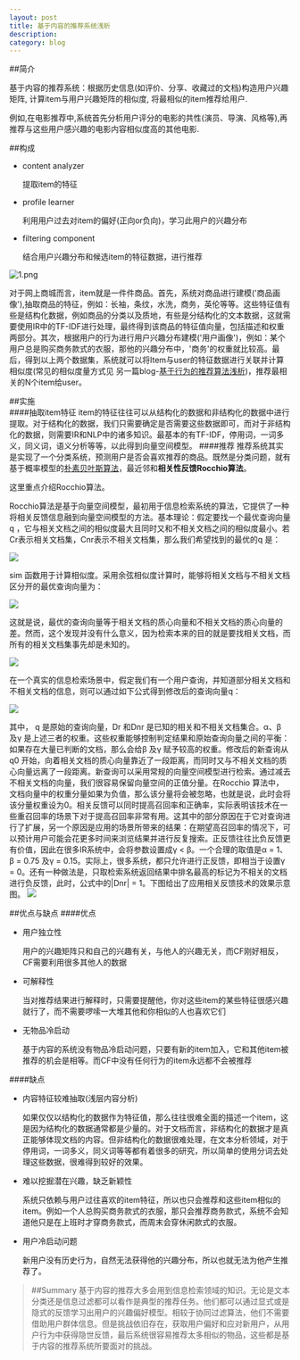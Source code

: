 ```yaml
---
layout: post
title: 基于内容的推荐系统浅析
description: 
category: blog
---
```


##简介

基于内容的推荐系统：根据历史信息(如评价、分享、收藏过的文档)构造用户兴趣矩阵, 计算item与用户兴趣矩阵的相似度, 将最相似的item推荐给用户.

例如,在电影推荐中,系统首先分析用户评分的电影的共性(演员、导演、风格等),再推荐与这些用户感兴趣的电影内容相似度高的其他电影.

##构成
- content analyzer 

   提取item的特征
- profile learner

   利用用户过去对item的偏好(正向or负向)，学习此用户的兴趣分布
- filtering component

  结合用户兴趣分布和候选item的特征数据，进行推荐
  
![1.png](http://mazhiyuan.github.io/images/1.png "")

对于网上商城而言，item就是一件件商品。首先，系统对商品进行建模('商品画像'),抽取商品的特征，例如：长袖，条纹，水洗，商务，英伦等等。这些特征值有些是结构化数据，例如商品的分类以及质地，有些是分结构化的文本数据，这就需要使用IR中的TF-IDF进行处理，最终得到该商品的特征值向量，包括描述和权重两部分。其次，根据用户的行为进行用户兴趣分布建模('用户画像')，例如：某个用户总是购买商务款式的衣服，那他的兴趣分布中，'商务'的权重就比较高。最后，得到以上两个数据集，系统就可以将Item与user的特征数据进行关联并计算相似度(常见的相似度量方式见 另一篇blog-[基于行为的推荐算法浅析][myblog])，推荐最相关的N个item给user。

##实施  
####抽取item特征
   item的特征往往可以从结构化的数据和非结构化的数据中进行提取。对于结构化的数据，我们只需要确定是否需要这些数据即可，而对于非结构化的数据，则需要IR和NLP中的诸多知识。最基本的有TF-IDF，停用词，一词多义，同义词，语义分析等等，以此得到向量空间模型。
####推荐
推荐系统其实是实现了一个分类系统，预测用户是否会喜欢推荐的商品。既然是分类问题，就有基于概率模型的[朴素贝叶斯算法][bayes]，最近邻和**相关性反馈Rocchio算法**。

这里重点介绍Rocchio算法。

Rocchio算法是基于向量空间模型，最初用于信息检索系统的算法，它提供了一种将相关反馈信息融到向量空间模型的方法。基本理论：假定要找一个最优查询向量q ，它与相关文档之间的相似度最大且同时又和不相关文档之间的相似度最小。若Cr表示相关文档集，Cnr表示不相关文档集，那么我们希望找到的最优的q 是：

![](http://mazhiyuan.github.io/images/cb-2.jpg "")

sim 函数用于计算相似度。采用余弦相似度计算时，能够将相关文档与不相关文档区分开的最优查询向量为：

![](http://mazhiyuan.github.io/images/cb-3.jpg "")

这就是说，最优的查询向量等于相关文档的质心向量和不相关文档的质心向量的差。然而，这个发现并没有什么意义，因为检索本来的目的就是要找相关文档，而所有的相关文档集事先却是未知的。

![](http://mazhiyuan.github.io/images/cb-4.jpg "")

在一个真实的信息检索场景中，假定我们有一个用户查询，并知道部分相关文档和不相关文档的信息，则可以通过如下公式得到修改后的查询向量q：

![](http://mazhiyuan.github.io/images/cb-5.jpg "")

其中， q 是原始的查询向量，Dr 和Dnr 是已知的相关和不相关文档集合。α、β 及γ 是上述三者的权重。这些权重能够控制判定结果和原始查询向量之间的平衡：如果存在大量已判断的文档，那么会给β 及γ 赋予较高的权重。修改后的新查询从q0 开始，向着相关文档的质心向量靠近了一段距离，而同时又与不相关文档的质心向量远离了一段距离。新查询可以采用常规的向量空间模型进行检索。通过减去不相关文档的向量，我们很容易保留向量空间的正值分量。在Rocchio 算法中，文档向量中的权重分量如果为负值，那么该分量将会被忽略，也就是说，此时会将该分量权重设为0。相关反馈可以同时提高召回率和正确率，实际表明该技术在一些重召回率的场景下对于提高召回率非常有用。这其中的部分原因在于它对查询进行了扩展，另一个原因是应用的场景所带来的结果：在期望高召回率的情况下，可以预计用户可能会花更多时间来浏览结果并进行反复搜索。正反馈往往比负反馈更有价值，因此在很多IR系统中，会将参数设置成γ < β。一个合理的取值是α = 1、β = 0.75 及γ = 0.15。实际上，很多系统，都只允许进行正反馈，即相当于设置γ = 0。还有一种做法是，只取检索系统返回结果中排名最高的标记为不相关的文档进行负反馈，此时，公式中的|Dnr| = 1。下图给出了应用相关反馈技术的效果示意图。
![](http://mazhiyuan.github.io/images/cb-6.jpg "")

##优点与缺点
####优点
- 用户独立性

  用户的兴趣矩阵只和自己的兴趣有关，与他人的兴趣无关，而CF刚好相反，CF需要利用很多其他人的数据
- 可解释性

  当对推荐结果进行解释时，只需要提醒他，你对这些item的某些特征很感兴趣就行了，而不需要啰嗦一大堆其他和你相似的人也喜欢它们
- 无物品冷启动

  基于内容的系统没有物品冷启动问题，只要有新的item加入，它和其他item被推荐的机会是相等。而CF中没有任何行为的item永远都不会被推荐

####缺点
- 内容特征较难抽取(浅层内容分析)

  如果仅仅以结构化的数据作为特征值，那么往往很难全面的描述一个item，这是因为结构化的数据通常都是少量的。对于文档而言，非结构化的数据才是真正能够体现文档的内容。但非结构化的数据很难处理，在文本分析领域，对于停用词，一词多义，同义词等等都有着很多的研究，所以简单的使用分词去处理这些数据，很难得到较好的效果。
- 难以挖掘潜在兴趣，缺乏新颖性

  系统只依赖与用户过往喜欢的item特征，所以也只会推荐和这些item相似的item。例如一个人总购买商务款式的衣服，那只会推荐商务款式，系统不会知道他只是在上班时才穿商务款式，而周末会穿休闲款式的衣服。
- 用户冷启动问题

  新用户没有历史行为，自然无法获得他的兴趣分布，所以也就无法为他产生推荐了。 

>##Summary
基于内容的推荐大多会用到信息检索领域的知识。无论是文本分类还是信息过滤都可以看作是典型的推荐任务。他们都可以通过显式或是隐式的反馈学习出用户的兴趣偏好模型。相较于协同过滤算法，他们不需要借助用户群体信息。但是挑战依旧存在，获取用户偏好和应对新用户，从用户行为中获得隐世反馈，最后系统很容易推荐太多相似的物品，这些都是基于内容的推荐系统所要面对的挑战。

[myblog]: http://mazhiyuan.github.io/cf/  "基于行为的推荐算法浅析" 
[bayes]: http://mazhiyuan.github.io/bayes/  "朴素贝叶斯算法浅析" 